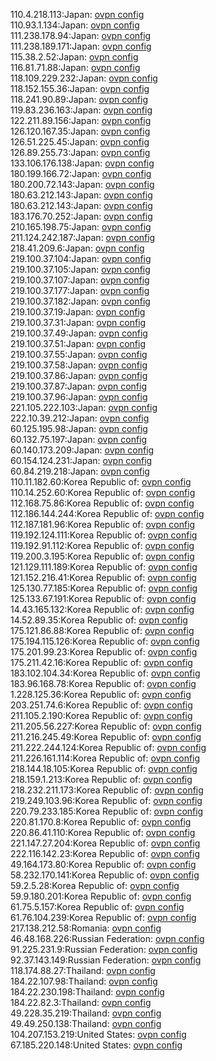 110.4.218.113:Japan: [ovpn config](vpn/110_4_218_113.ovpn)  
110.93.1.134:Japan: [ovpn config](vpn/110_93_1_134.ovpn)  
111.238.178.94:Japan: [ovpn config](vpn/111_238_178_94.ovpn)  
111.238.189.171:Japan: [ovpn config](vpn/111_238_189_171.ovpn)  
115.38.2.52:Japan: [ovpn config](vpn/115_38_2_52.ovpn)  
116.81.71.88:Japan: [ovpn config](vpn/116_81_71_88.ovpn)  
118.109.229.232:Japan: [ovpn config](vpn/118_109_229_232.ovpn)  
118.152.155.36:Japan: [ovpn config](vpn/118_152_155_36.ovpn)  
118.241.90.89:Japan: [ovpn config](vpn/118_241_90_89.ovpn)  
119.83.236.163:Japan: [ovpn config](vpn/119_83_236_163.ovpn)  
122.211.89.156:Japan: [ovpn config](vpn/122_211_89_156.ovpn)  
126.120.167.35:Japan: [ovpn config](vpn/126_120_167_35.ovpn)  
126.51.225.45:Japan: [ovpn config](vpn/126_51_225_45.ovpn)  
126.89.255.73:Japan: [ovpn config](vpn/126_89_255_73.ovpn)  
133.106.176.138:Japan: [ovpn config](vpn/133_106_176_138.ovpn)  
180.199.166.72:Japan: [ovpn config](vpn/180_199_166_72.ovpn)  
180.200.72.143:Japan: [ovpn config](vpn/180_200_72_143.ovpn)  
180.63.212.143:Japan: [ovpn config](vpn/180_63_212_143.ovpn)  
180.63.212.143:Japan: [ovpn config](vpn/180_63_212_143.ovpn)  
183.176.70.252:Japan: [ovpn config](vpn/183_176_70_252.ovpn)  
210.165.198.75:Japan: [ovpn config](vpn/210_165_198_75.ovpn)  
211.124.242.187:Japan: [ovpn config](vpn/211_124_242_187.ovpn)  
218.41.209.6:Japan: [ovpn config](vpn/218_41_209_6.ovpn)  
219.100.37.104:Japan: [ovpn config](vpn/219_100_37_104.ovpn)  
219.100.37.105:Japan: [ovpn config](vpn/219_100_37_105.ovpn)  
219.100.37.107:Japan: [ovpn config](vpn/219_100_37_107.ovpn)  
219.100.37.177:Japan: [ovpn config](vpn/219_100_37_177.ovpn)  
219.100.37.182:Japan: [ovpn config](vpn/219_100_37_182.ovpn)  
219.100.37.19:Japan: [ovpn config](vpn/219_100_37_19.ovpn)  
219.100.37.31:Japan: [ovpn config](vpn/219_100_37_31.ovpn)  
219.100.37.49:Japan: [ovpn config](vpn/219_100_37_49.ovpn)  
219.100.37.51:Japan: [ovpn config](vpn/219_100_37_51.ovpn)  
219.100.37.55:Japan: [ovpn config](vpn/219_100_37_55.ovpn)  
219.100.37.58:Japan: [ovpn config](vpn/219_100_37_58.ovpn)  
219.100.37.86:Japan: [ovpn config](vpn/219_100_37_86.ovpn)  
219.100.37.87:Japan: [ovpn config](vpn/219_100_37_87.ovpn)  
219.100.37.96:Japan: [ovpn config](vpn/219_100_37_96.ovpn)  
221.105.222.103:Japan: [ovpn config](vpn/221_105_222_103.ovpn)  
222.10.39.212:Japan: [ovpn config](vpn/222_10_39_212.ovpn)  
60.125.195.98:Japan: [ovpn config](vpn/60_125_195_98.ovpn)  
60.132.75.197:Japan: [ovpn config](vpn/60_132_75_197.ovpn)  
60.140.173.209:Japan: [ovpn config](vpn/60_140_173_209.ovpn)  
60.154.124.231:Japan: [ovpn config](vpn/60_154_124_231.ovpn)  
60.84.219.218:Japan: [ovpn config](vpn/60_84_219_218.ovpn)  
110.11.182.60:Korea Republic of: [ovpn config](vpn/110_11_182_60.ovpn)  
110.14.252.60:Korea Republic of: [ovpn config](vpn/110_14_252_60.ovpn)  
112.168.75.86:Korea Republic of: [ovpn config](vpn/112_168_75_86.ovpn)  
112.186.144.244:Korea Republic of: [ovpn config](vpn/112_186_144_244.ovpn)  
112.187.181.96:Korea Republic of: [ovpn config](vpn/112_187_181_96.ovpn)  
119.192.124.111:Korea Republic of: [ovpn config](vpn/119_192_124_111.ovpn)  
119.192.91.112:Korea Republic of: [ovpn config](vpn/119_192_91_112.ovpn)  
119.200.3.195:Korea Republic of: [ovpn config](vpn/119_200_3_195.ovpn)  
121.129.111.189:Korea Republic of: [ovpn config](vpn/121_129_111_189.ovpn)  
121.152.216.41:Korea Republic of: [ovpn config](vpn/121_152_216_41.ovpn)  
125.130.77.185:Korea Republic of: [ovpn config](vpn/125_130_77_185.ovpn)  
125.133.67.191:Korea Republic of: [ovpn config](vpn/125_133_67_191.ovpn)  
14.43.165.132:Korea Republic of: [ovpn config](vpn/14_43_165_132.ovpn)  
14.52.89.35:Korea Republic of: [ovpn config](vpn/14_52_89_35.ovpn)  
175.121.86.88:Korea Republic of: [ovpn config](vpn/175_121_86_88.ovpn)  
175.194.115.126:Korea Republic of: [ovpn config](vpn/175_194_115_126.ovpn)  
175.201.99.23:Korea Republic of: [ovpn config](vpn/175_201_99_23.ovpn)  
175.211.42.16:Korea Republic of: [ovpn config](vpn/175_211_42_16.ovpn)  
183.102.104.34:Korea Republic of: [ovpn config](vpn/183_102_104_34.ovpn)  
183.96.168.78:Korea Republic of: [ovpn config](vpn/183_96_168_78.ovpn)  
1.228.125.36:Korea Republic of: [ovpn config](vpn/1_228_125_36.ovpn)  
203.251.74.6:Korea Republic of: [ovpn config](vpn/203_251_74_6.ovpn)  
211.105.2.190:Korea Republic of: [ovpn config](vpn/211_105_2_190.ovpn)  
211.205.56.227:Korea Republic of: [ovpn config](vpn/211_205_56_227.ovpn)  
211.216.245.49:Korea Republic of: [ovpn config](vpn/211_216_245_49.ovpn)  
211.222.244.124:Korea Republic of: [ovpn config](vpn/211_222_244_124.ovpn)  
211.226.161.114:Korea Republic of: [ovpn config](vpn/211_226_161_114.ovpn)  
218.144.18.105:Korea Republic of: [ovpn config](vpn/218_144_18_105.ovpn)  
218.159.1.213:Korea Republic of: [ovpn config](vpn/218_159_1_213.ovpn)  
218.232.211.173:Korea Republic of: [ovpn config](vpn/218_232_211_173.ovpn)  
219.249.103.96:Korea Republic of: [ovpn config](vpn/219_249_103_96.ovpn)  
220.79.233.185:Korea Republic of: [ovpn config](vpn/220_79_233_185.ovpn)  
220.81.170.8:Korea Republic of: [ovpn config](vpn/220_81_170_8.ovpn)  
220.86.41.110:Korea Republic of: [ovpn config](vpn/220_86_41_110.ovpn)  
221.147.27.204:Korea Republic of: [ovpn config](vpn/221_147_27_204.ovpn)  
222.116.142.23:Korea Republic of: [ovpn config](vpn/222_116_142_23.ovpn)  
49.164.173.80:Korea Republic of: [ovpn config](vpn/49_164_173_80.ovpn)  
58.232.170.141:Korea Republic of: [ovpn config](vpn/58_232_170_141.ovpn)  
59.2.5.28:Korea Republic of: [ovpn config](vpn/59_2_5_28.ovpn)  
59.9.180.201:Korea Republic of: [ovpn config](vpn/59_9_180_201.ovpn)  
61.75.5.157:Korea Republic of: [ovpn config](vpn/61_75_5_157.ovpn)  
61.76.104.239:Korea Republic of: [ovpn config](vpn/61_76_104_239.ovpn)  
217.138.212.58:Romania: [ovpn config](vpn/217_138_212_58.ovpn)  
46.48.168.226:Russian Federation: [ovpn config](vpn/46_48_168_226.ovpn)  
91.225.231.9:Russian Federation: [ovpn config](vpn/91_225_231_9.ovpn)  
92.37.143.149:Russian Federation: [ovpn config](vpn/92_37_143_149.ovpn)  
118.174.88.27:Thailand: [ovpn config](vpn/118_174_88_27.ovpn)  
184.22.107.98:Thailand: [ovpn config](vpn/184_22_107_98.ovpn)  
184.22.230.198:Thailand: [ovpn config](vpn/184_22_230_198.ovpn)  
184.22.82.3:Thailand: [ovpn config](vpn/184_22_82_3.ovpn)  
49.228.35.219:Thailand: [ovpn config](vpn/49_228_35_219.ovpn)  
49.49.250.138:Thailand: [ovpn config](vpn/49_49_250_138.ovpn)  
104.207.153.219:United States: [ovpn config](vpn/104_207_153_219.ovpn)  
67.185.220.148:United States: [ovpn config](vpn/67_185_220_148.ovpn)  
